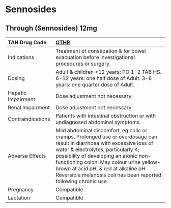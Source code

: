 # Sennosides

## Through (Sennosides) 12mg

| TAH Drug Code      | [OTHR](https://www.tahsda.org.tw/drugs/hissearch.php?drug_code=OTHR)                                                                                                                                                                                                                                                                                          |
|:-------------------|:--------------------------------------------------------------------------------------------------------------------------------------------------------------------------------------------------------------------------------------------------------------------------------------------------------------------------------------------------------------|
| Indications        | Treatment of constipation & for bowel evacuation before investigational procedures or surgery.                                                                                                                                                                                                                                                                |
| Dosing             | Adult & children >12 years: PO 1-2 TAB HS. 6-12 years: one half dose of Adult. 3-6 years: one quarter dose of Adult.                                                                                                                                                                                                                                          |
| Hepatic Impairment | Dose adjustment not necessary                                                                                                                                                                                                                                                                                                                                 |
| Renal Impairment   | Dose adjustment not necessary                                                                                                                                                                                                                                                                                                                                 |
| Contraindications  | Patients with intestinal obstruction or with undiagnosed abdominal symptoms.                                                                                                                                                                                                                                                                                  |
| Adverse Effects    | Mild abdominal discomfort, eg colic or cramps. Prolonged use or overdosage can result in diarrhoea with excessive loss of water & electrolytes, particularly K; possibility of developing an atonic non-functioning colon. May colour urine yellow-brown at acid pH, & red at alkaline pH. Reversible melanosis coli has been reported following chronic use. |
| Pregnancy          | Compatible                                                                                                                                                                                                                                                                                                                                                    |
| Lactation          | Compatible                                                                                                                                                                                                                                                                                                                                                    |

